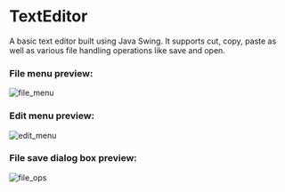 # TextEditor
A basic text editor built using Java Swing. It supports cut, copy, paste as well as various file handling operations like save and open.

### File menu preview:
![file_menu](https://user-images.githubusercontent.com/10954301/159048580-0a76ecc9-1d3c-40ae-8da1-ada641ba9abd.png)

### Edit menu preview:
![edit_menu](https://user-images.githubusercontent.com/10954301/159048234-31f59f97-e372-42f0-bd92-e89afde697c0.png)

### File save dialog box preview:
![file_ops](https://user-images.githubusercontent.com/10954301/159047786-11859516-e9e0-4c39-981f-5c600aa69b14.png)
